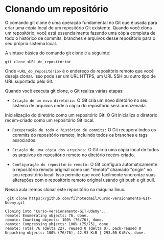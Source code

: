 # Clonando um repositório

O comando git clone é uma operação fundamental no Git que é usada para criar uma cópia local de um repositório Git existente. Quando você clona um repositório, você está essencialmente fazendo uma cópia completa de todo o histórico de commits, branches e arquivos desse repositório para o seu próprio sistema local.

A sintaxe básica do comando git clone é a seguinte:

```
git clone <URL_do_repositório>
```

Onde ```<URL_do_repositório>``` é o endereço do repositório remoto que você deseja clonar. Isso pode ser um URL HTTPS, um URL SSH ou outro tipo de URL suportado pelo Git.

Quando você executa git clone, o Git realiza várias etapas:

- `Criação de um novo diretório:` O Git cria um novo diretório no seu sistema de arquivos onde a cópia do repositório será armazenada.

Inicialização do diretório como um repositório Git: O Git inicializa o diretório recém-criado como um repositório Git local.

- `Recuperação de todo o histórico de commits:` O Git recupera todos os commits do repositório remoto, incluindo todos os branches e tags associados.

- `Criação de uma cópia dos arquivos:` O Git cria uma cópia local de todos os arquivos do repositório remoto no diretório recém-criado.

- `Configuração do repositório remoto:` O Git configura automaticamente o repositório remoto original como um "remoto" chamado "origin" no seu repositório local. Isso permite que você facilmente sincronize suas alterações com o repositório remoto original usando git push e git pull.

Nessa aula iremos clonar este repositório na máquina linux.

```
 git clone https://github.com/filhotecmail/Curso-versionamento-GIT-Udemy.git

Cloning into 'Curso-versionamento-GIT-Udemy'...
remote: Enumerating objects: 76, done.
remote: Counting objects: 100% (76/76), done.
remote: Compressing objects: 100% (75/75), done.
remote: Total 76 (delta 22), reused 0 (delta 0), pack-reused 0
Unpacking objects: 100% (76/76), 42.93 KiB | 293.00 KiB/s, done.

```
